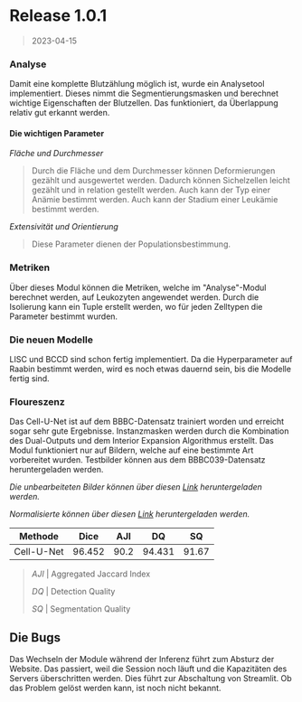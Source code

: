 # Release 1.0.1
> 2023-04-15
### Analyse 
Damit eine komplette Blutzählung möglich ist, wurde ein Analysetool implementiert.
Dieses nimmt die Segmentierungsmasken und berechnet wichtige Eigenschaften der Blutzellen.
Das funktioniert, da Überlappung relativ gut erkannt werden.

#### Die wichtigen Parameter

*Fläche und Durchmesser*
> Durch die Fläche und dem Durchmesser können Deformierungen gezählt und ausgewertet werden. Dadurch
> können Sichelzellen leicht gezählt und in relation gestellt werden. Auch kann der Typ einer Anämie bestimmt werden.
> Auch kann der Stadium einer Leukämie bestimmt werden.

*Extensivität und Orientierung*
> Diese Parameter dienen der Populationsbestimmung.

### Metriken
Über dieses Modul können die Metriken, welche im "Analyse"-Modul berechnet werden, auf Leukozyten 
angewendet werden. Durch die Isolierung kann ein Tuple erstellt werden, wo für jeden Zelltypen die
Parameter bestimmt wurden.

### Die neuen Modelle
LISC und BCCD sind schon fertig implementiert. Da die Hyperparameter auf Raabin bestimmt werden,
wird es noch etwas dauernd sein, bis die Modelle fertig sind.

### Floureszenz
Das Cell-U-Net ist auf dem BBBC-Datensatz trainiert worden und erreicht sogar sehr gute 
Ergebnisse. Instanzmasken werden durch die Kombination des Dual-Outputs und dem Interior Expansion
Algorithmus erstellt. Das Modul funktioniert nur auf Bildern, welche auf eine bestimmte Art vorbereitet 
wurden. Testbilder können aus dem BBBC039-Datensatz heruntergeladen werden. 

*Die unbearbeiteten Bilder können über diesen [Link](https://data.broadinstitute.org/bbbc/BBBC039/) heruntergeladen werden.*

*Normalisierte können über diesen [Link](https://data.broadinstitute.org/bbbc/BBBC039/BBBC039_v1_images_normalized.zip) heruntergeladen werden.*

|    Methode | Dice | AJI | DQ | SQ |
|-----------|:----:|:---:|:--:|:--:|
| Cell-U-Net | 96.452 | 90.2| 94.431| 91.67|

> *AJI*  | Aggregated Jaccard Index 
> 
> *DQ* | Detection Quality
> 
> *SQ* | Segmentation Quality

## Die Bugs
Das Wechseln der Module während der Inferenz führt zum Absturz der Website. Das passiert, weil
die Session noch läuft und die Kapazitäten des Servers überschritten werden. Dies führt
zur Abschaltung von Streamlit. Ob das Problem gelöst werden kann, ist noch nicht bekannt.
